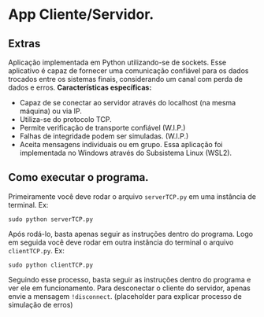 # App Cliente/Servidor.

## Extras

Aplicação implementada em Python utilizando-se de sockets. Esse aplicativo é capaz de fornecer uma comunicação confiável para os dados trocados entre os sistemas finais, considerando um canal com perda de dados e erros.
**Características específicas:**
- Capaz de se conectar ao servidor através do localhost (na mesma máquina) ou via IP.
- Utiliza-se do protocolo TCP.
- Permite verificação de transporte confiável (W.I.P.)
- Falhas de integridade podem ser simuladas. (W.I.P.)
- Aceita mensagens individuais ou em grupo.
Essa aplicação foi implementada no Windows através do Subsistema Linux (WSL2).

## Como executar o programa.
Primeiramente você deve rodar o arquivo `serverTCP.py` em uma instância de terminal. Ex:
```
sudo python serverTCP.py
```
Após rodá-lo, basta apenas seguir as instruções dentro do programa.
Logo em seguida você deve rodar em outra instância do terminal o arquivo `clientTCP.py`. Ex:
```
sudo python clientTCP.py
```
Seguindo esse processo, basta seguir as instruções dentro do programa e ver ele em funcionamento. Para desconectar o cliente do servidor, apenas envie a mensagem `!disconnect`.
(placeholder para explicar processo de simulação de erros)

